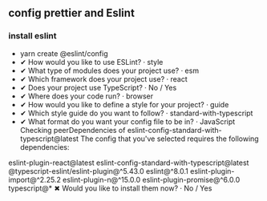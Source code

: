 ## config prettier and Eslint

### install eslint
- yarn create @eslint/config
- ✔ How would you like to use ESLint? · style
- ✔ What type of modules does your project use? · esm
- ✔ Which framework does your project use? · react
- ✔ Does your project use TypeScript? · No / Yes
- ✔ Where does your code run? · browser
- ✔ How would you like to define a style for your project? · guide
- ✔ Which style guide do you want to follow? · standard-with-typescript
- ✔ What format do you want your config file to be in? · JavaScript
Checking peerDependencies of eslint-config-standard-with-typescript@latest
The config that you've selected requires the following dependencies:

eslint-plugin-react@latest eslint-config-standard-with-typescript@latest @typescript-eslint/eslint-plugin@^5.43.0 eslint@^8.0.1 eslint-plugin-import@^2.25.2 eslint-plugin-n@^15.0.0 eslint-plugin-promise@^6.0.0 typescript@*
✖ Would you like to install them now? · No / Yes